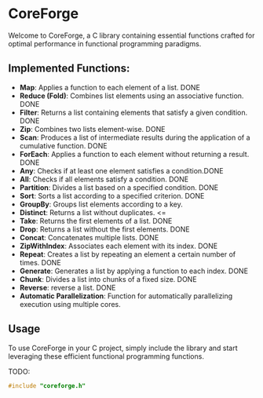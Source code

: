 # CoreForge

Welcome to CoreForge, a C library containing essential functions crafted for optimal performance in functional programming paradigms.

## Implemented Functions:

- **Map**: Applies a function to each element of a list. DONE
- **Reduce (Fold)**: Combines list elements using an associative function. DONE
- **Filter**: Returns a list containing elements that satisfy a given condition. DONE
- **Zip**: Combines two lists element-wise. DONE
- **Scan**: Produces a list of intermediate results during the application of a cumulative function. DONE
- **ForEach**: Applies a function to each element without returning a result. DONE
- **Any**: Checks if at least one element satisfies a condition.DONE
- **All**: Checks if all elements satisfy a condition. DONE
- **Partition**: Divides a list based on a specified condition. DONE
- **Sort**: Sorts a list according to a specified criterion. DONE
- **GroupBy**: Groups list elements according to a key.
- **Distinct**: Returns a list without duplicates. <= 
- **Take**: Returns the first elements of a list. DONE
- **Drop**: Returns a list without the first elements. DONE
- **Concat**: Concatenates multiple lists. DONE
- **ZipWithIndex**: Associates each element with its index. DONE
- **Repeat**: Creates a list by repeating an element a certain number of times. DONE
- **Generate**: Generates a list by applying a function to each index. DONE
- **Chunk**: Divides a list into chunks of a fixed size. DONE
- **Reverse**:  reverse a list. DONE
- **Automatic Parallelization**: Function for automatically parallelizing execution using multiple cores.

## Usage

To use CoreForge in your C project, simply include the library and start leveraging these efficient functional programming functions.


TODO: 
```c
#include "coreforge.h"
